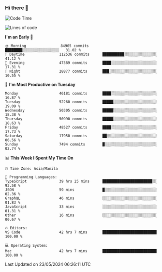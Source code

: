 ### Hi there 👋

<!--START_SECTION:waka-->
![Code Time](http://img.shields.io/badge/Code%20Time-5%2C183%20hrs%2038%20mins-blue)

![Lines of code](https://img.shields.io/badge/From%20Hello%20World%20I%27ve%20Written-118.5%20million%20lines%20of%20code-blue)

**I'm an Early 🐤** 

```text
🌞 Morning                84905 commits       ████████░░░░░░░░░░░░░░░░░   31.02 % 
🌆 Daytime                112536 commits      ██████████░░░░░░░░░░░░░░░   41.12 % 
🌃 Evening                47389 commits       ████░░░░░░░░░░░░░░░░░░░░░   17.31 % 
🌙 Night                  28877 commits       ███░░░░░░░░░░░░░░░░░░░░░░   10.55 % 
```
📅 **I'm Most Productive on Tuesday** 

```text
Monday                   46181 commits       ████░░░░░░░░░░░░░░░░░░░░░   16.87 % 
Tuesday                  52260 commits       █████░░░░░░░░░░░░░░░░░░░░   19.09 % 
Wednesday                50305 commits       █████░░░░░░░░░░░░░░░░░░░░   18.38 % 
Thursday                 50990 commits       █████░░░░░░░░░░░░░░░░░░░░   18.63 % 
Friday                   48527 commits       ████░░░░░░░░░░░░░░░░░░░░░   17.73 % 
Saturday                 17950 commits       ██░░░░░░░░░░░░░░░░░░░░░░░   06.56 % 
Sunday                   7494 commits        █░░░░░░░░░░░░░░░░░░░░░░░░   02.74 % 
```


📊 **This Week I Spent My Time On** 

```text
🕑︎ Time Zone: Asia/Manila

💬 Programming Languages: 
TypeScript               39 hrs 25 mins      ███████████████████████░░   93.58 % 
JSON                     59 mins             █░░░░░░░░░░░░░░░░░░░░░░░░   02.36 % 
GraphQL                  46 mins             ░░░░░░░░░░░░░░░░░░░░░░░░░   01.83 % 
JavaScript               33 mins             ░░░░░░░░░░░░░░░░░░░░░░░░░   01.31 % 
Other                    16 mins             ░░░░░░░░░░░░░░░░░░░░░░░░░   00.67 % 

🔥 Editors: 
VS Code                  42 hrs 7 mins       █████████████████████████   100.00 % 

💻 Operating System: 
Mac                      42 hrs 7 mins       █████████████████████████   100.00 % 
```


 Last Updated on 23/05/2024 06:26:11 UTC
<!--END_SECTION:waka-->


<!--
**rad182/rad182** is a ✨ _special_ ✨ repository because its `README.md` (this file) appears on your GitHub profile.

Here are some ideas to get you started:

- 🔭 I’m currently working on ...
- 🌱 I’m currently learning ...
- 👯 I’m looking to collaborate on ...
- 🤔 I’m looking for help with ...
- 💬 Ask me about ...
- 📫 How to reach me: ...
- 😄 Pronouns: ...
- ⚡ Fun fact: ...
-->
